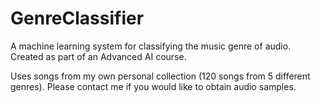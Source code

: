 # GenreClassifier
A machine learning system for classifying the music genre of audio. 
Created as part of an Advanced AI course.

Uses songs from my own personal collection (120 songs from 5 different genres). 
Please contact me if you would like to obtain audio samples.

